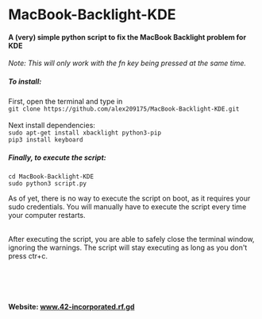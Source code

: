 # MacBook-Backlight-KDE
#### A (very) simple python script to fix the MacBook Backlight problem for KDE

*Note: This will only work with the fn key being pressed at the same time.*

##### To install:
First, open the terminal and type in <br> `git clone https://github.com/alex209175/MacBook-Backlight-KDE.git`<br><br>
Next install dependencies:<br>
`sudo apt-get install xbacklight python3-pip`<br>
`pip3 install keyboard`

##### Finally, to execute the script:
`cd MacBook-Backlight-KDE`<br>
`sudo python3 script.py`

As of yet, there is no way to execute the script on boot, as it requires your sudo credentials. You will manually have to execute the script every time your computer restarts.<br><br>

After executing the script, you are able to safely close the terminal window, ignoring the warnings. The script will stay executing as long as you don't press ctr+c.

<br><br><br>
#### Website: www.42-incorporated.rf.gd 
